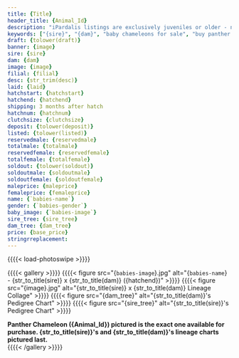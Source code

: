 ```yaml
---
title: {Title}
header_title: {Animal_Id}
description: "iPardalis listings are exclusively juveniles or older - no hatchlings or eggs - we do not sell juveniles under 12 grams of weight regardless of their age. Every iPardalis Panther Chameleon has a life-long guarantee. Whatever issue you encounter, even years later, we want to be part of the solution. Keep in touch, and we will ensure that you have a positive experience."
keywords: ["{sire}", "{dam}", "baby chameleons for sale", "buy panther chameleon", "panther for sale", "panther chameleon price", "ambilobe panther chameleon"]
draft: {tolower(draft)}
banner: {image}
sire: {sire}
dam: {dam}
image: {image}
filial: {filial}
desc: {str_trim(desc)}
laid: {laid}
hatchstart: {hatchstart}
hatchend: {hatchend}
shipping: 3 months after hatch
hatchnum: {hatchnum}
clutchsize: {clutchsize}
deposit: {tolower(deposit)}
listed: {tolower(listed)}
reservedmale: {reservedmale}
totalmale: {totalmale}
reservedfemale: {reservedfemale}
totalfemale: {totalfemale}
soldout: {tolower(soldout)}
soldoutmale: {soldoutmale}
soldoutfemale: {soldoutfemale}
maleprice: {maleprice}
femaleprice: {femaleprice}
name: {`babies-name`}
gender: {`babies-gender`}
baby_image: {`babies-image`}
sire_tree: {sire_tree}
dam_tree: {dam_tree}
price: {base_price}
stringrreplacement:
---
```


{{{{< load-photoswipe >}}}}

{{{{< gallery >}}}}
  {{{{< figure src="{`babies-image`}.jpg" alt="{`babies-name`} - {str_to_title(sire)} x {str_to_title(dam)} ({hatchend})" >}}}}
  {{{{< figure src="{image}.jpg" alt="{str_to_title(sire)} x {str_to_title(dam)} Lineage Collage" >}}}}
  {{{{< figure src="{dam_tree}" alt="{str_to_title(dam)}'s Pedigree Chart" >}}}}
  {{{{< figure src="{sire_tree}" alt="{str_to_title(sire)}'s Pedigree Chart" >}}}}
  <figcaption><strong>Panther Chameleon ({Animal_Id}) pictured is the exact one available for purchase. {str_to_title(sire)}'s  and {str_to_title(dam)}'s lineage charts pictured last.</strong></figcaption>
{{{{< /gallery >}}}}

